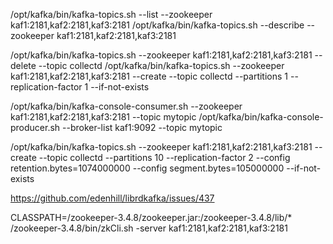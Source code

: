 /opt/kafka/bin/kafka-topics.sh --list --zookeeper kaf1:2181,kaf2:2181,kaf3:2181
/opt/kafka/bin/kafka-topics.sh --describe --zookeeper kaf1:2181,kaf2:2181,kaf3:2181

/opt/kafka/bin/kafka-topics.sh --zookeeper kaf1:2181,kaf2:2181,kaf3:2181 --delete --topic collectd
/opt/kafka/bin/kafka-topics.sh --zookeeper kaf1:2181,kaf2:2181,kaf3:2181 --create --topic collectd --partitions 1 --replication-factor 1 --if-not-exists

/opt/kafka/bin/kafka-console-consumer.sh --zookeeper kaf1:2181,kaf2:2181,kaf3:2181 --topic mytopic
/opt/kafka/bin/kafka-console-producer.sh --broker-list kaf1:9092 --topic mytopic

/opt/kafka/bin/kafka-topics.sh --zookeeper kaf1:2181,kaf2:2181,kaf3:2181 --create --topic collectd --partitions 10 --replication-factor 2 --config retention.bytes=1074000000 --config segment.bytes=105000000 --if-not-exists

https://github.com/edenhill/librdkafka/issues/437



CLASSPATH=/zookeeper-3.4.8/zookeeper.jar:/zookeeper-3.4.8/lib/* /zookeeper-3.4.8/bin/zkCli.sh -server kaf1:2181,kaf2:2181,kaf3:2181
